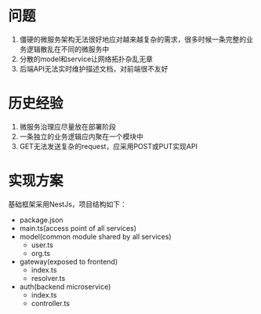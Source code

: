 # 问题

1. 僵硬的微服务架构无法很好地应对越来越复杂的需求，很多时候一条完整的业务逻辑散乱在不同的微服务中
2. 分散的model和service让网络拓扑杂乱无章
3. 后端API无法实时维护描述文档，对前端很不友好

# 历史经验

1. 微服务治理应尽量放在部署阶段
2. 一条独立的业务逻辑应内聚在一个模块中
3. GET无法发送复杂的request，应采用POST或PUT实现API

# 实现方案

基础框架采用NestJs，项目结构如下：

- package.json
- main.ts(access point of all services)
- model(common module shared by all services)
  - user.ts
  - org.ts
- gateway(exposed to frontend)
  - index.ts
  - resolver.ts
- auth(backend microservice)
  - index.ts
  - controller.ts

